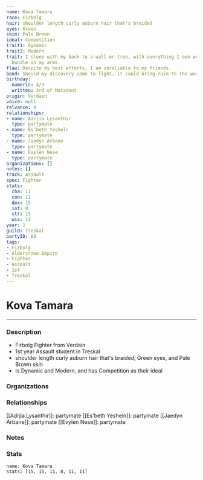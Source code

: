 ```yaml
---
name: Kova Tamara
race: Firbolg
hair: shoulder length curly auburn hair that's braided
eyes: Green
skin: Pale Brown
ideal: Competition
trait1: Dynamic
trait2: Modern
trait: I sleep with my back to a wall or tree, with everything I own wrapped in a
  bundle in my arms.
flaw: Despite my best efforts, I am unreliable to my friends.
bond: Should my discovery come to light, it could bring ruin to the world.
birthday:
  numeric: 4/3
  written: 3rd of Moradent
origin: Verdain
voice: null
relvance: 0
relationships:
- name: Adrjia Lysanthir
  type: partymate
- name: Es'beth Yesheln
  type: partymate
- name: Jaedyn Arbane
  type: partymate
- name: Evylen Nese
  type: partymate
organizations: []
notes: []
track: Assault
spec: Fighter
stats:
  cha: 11
  con: 11
  dex: 15
  int: 8
  str: 15
  wis: 11
year: 1
guild: Treskal
partyID: 69
tags:
- Firbolg
- Aldercrown Empire
- Fighter
- Assault
- 1st
- Treskal
---
```

# Kova Tamara
---
### Description
- Firbolg Fighter from Verdain
- 1st year Assault student in Treskal
- shoulder length curly auburn hair that's braided, Green eyes, and Pale Brown skin
- Is Dynamic and Modern, and has Competition as their ideal

### Organizations

### Relationships
[[Adrjia Lysanthir]]: partymate
[[Es'beth Yesheln]]: partymate
[[Jaedyn Arbane]]: partymate
[[Evylen Nese]]: partymate

### Notes

### Stats
```statblock
name: Kova Tamara
stats: [15, 15, 11, 8, 11, 11]
```
